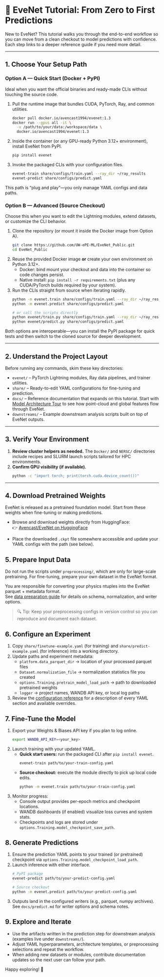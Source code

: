# 📘 EveNet Tutorial: From Zero to First Predictions

New to EveNet? This tutorial walks you through the end-to-end workflow so you can move from a clean checkout to model predictions with confidence. Each step links to a deeper reference guide if you need more detail.

---

## 1. Choose Your Setup Path

### Option A — Quick Start (Docker + PyPI)

Ideal when you want the official binaries and ready-made CLIs without touching the source code.

1. Pull the runtime image that bundles CUDA, PyTorch, Ray, and common utilities.
   ```bash
   docker pull docker.io/avencast1994/evenet:1.3
   docker run --gpus all -it \
     -v /path/to/your/data:/workspace/data \
     docker.io/avencast1994/evenet:1.3
   ```
2. Inside the container (or any GPU-ready Python 3.12+ environment), install EveNet from PyPI.
   ```bash
   pip install evenet
   ```
3. Invoke the packaged CLIs with your configuration files.
   ```bash
   evenet-train share/configs/train.yaml --ray_dir ~/ray_results
   evenet-predict share/configs/predict.yaml
   ```

This path is “plug and play”—you only manage YAML configs and data paths.

### Option B — Advanced (Source Checkout)

Choose this when you want to edit the Lightning modules, extend datasets, or customize the CLI behavior.

1. Clone the repository (or mount it inside the Docker image from Option A).
   ```bash
   git clone https://github.com/UW-ePE-ML/EveNet_Public.git
   cd EveNet_Public
   ```
2. Reuse the provided Docker image **or** create your own environment on Python 3.12+.
   - Docker: bind mount your checkout and data into the container so code changes persist.
   - Native install: `pip install -r requirements.txt` (plus any CUDA/PyTorch builds required by your system).
3. Run the CLIs straight from source when iterating rapidly.
   ```bash
   python -m evenet.train share/configs/train.yaml --ray_dir ~/ray_results
   python -m evenet.predict share/configs/predict.yaml

   # or call the scripts directly
   python evenet/train.py share/configs/train.yaml --ray_dir ~/ray_results
   python evenet/predict.py share/configs/predict.yaml
   ```

Both options are interoperable—you can install the PyPI package for quick tests and then switch to the cloned source for deeper development.

---

## 2. Understand the Project Layout

Before running any commands, skim these key directories:

- `evenet/` – PyTorch Lightning modules, Ray data pipelines, and trainer utilities.
- `share/` – Ready-to-edit YAML configurations for fine-tuning and prediction.
- `docs/` – Reference documentation that expands on this tutorial. Start with [Model Architecture Tour](model_architecture.md) to see how point-cloud and global features flow through EveNet.
- `downstreams/` – Example downstream analysis scripts built on top of EveNet outputs.

---

## 3. Verify Your Environment

1. **Review cluster helpers as needed.** The `Docker/` and `NERSC/` directories include recipes and SLURM launch scripts tailored for HPC environments.
2. **Confirm GPU visibility (if available).**
   ```bash
   python -c "import torch; print(torch.cuda.device_count())"
   ```

---

## 4. Download Pretrained Weights

EveNet is released as a pretrained foundation model. Start from these weights when fine-tuning or making predictions.

- Browse and download weights directly from HuggingFace:  
  👉 [Avencast/EveNet on HuggingFace](https://huggingface.co/Avencast/EveNet/tree/main)

- Place the downloaded `.ckpt` file somewhere accessible and update your YAML configs with the path (see below).


## 5. Prepare Input Data

Do not run the scripts under `preprocessing/`, which are only for large-scale pretraining. For fine-tuning, prepare your own dataset in the EveNet format.

You are responsible for converting your physics ntuples into the EveNet parquet + metadata format.  
See [data preparation guide](data_preparation.md) for details on schema, normalization, and writer options.  

> 🔍 Tip: Keep your preprocessing configs in version control so you can reproduce and document each dataset.


## 6. Configure an Experiment

1. Copy `share/finetune-example.yaml` (for training) and `share/predict-example.yaml` (for inference) into a working directory.
2. Update paths and experiment metadata:
   - `platform.data_parquet_dir` → location of your processed parquet files
   - `Dataset.normalization_file` → normalization statistics file you created
   - `options.Training.pretrain_model_load_path` → path to downloaded pretrained weights
   - `logger` → project names, WANDB API key, or local log paths
3. Review the [configuration reference](configuration.md) for a description of every YAML section and available overrides.


## 7. Fine-Tune the Model

1. Export your Weights & Biases API key if you plan to log online.
   ```bash
   export WANDB_API_KEY=<your_key>
   ```
2. Launch training with your updated YAML.
   - **Quick start users:** run the packaged CLI after `pip install evenet`.
     ```bash
     evenet-train path/to/your-train-config.yaml
     ```
   - **Source checkout:** execute the module directly to pick up local code edits.
     ```bash
     python -m evenet.train path/to/your-train-config.yaml
     ```
3. Monitor progress:
   - Console output provides per-epoch metrics and checkpoint locations.
   - WANDB dashboards (if enabled) visualize loss curves and system stats.
   - Checkpoints and logs are stored under `options.Training.model_checkpoint_save_path`.


## 8. Generate Predictions

1. Ensure the prediction YAML points to your trained (or pretrained) checkpoint via `options.Training.model_checkpoint_load_path`.
2. Launch inference with either interface.
   ```bash
   # PyPI package
   evenet-predict path/to/your-predict-config.yaml

   # Source checkout
   python -m evenet.predict path/to/your-predict-config.yaml
   ```
3. Outputs land in the configured writers (e.g., parquet, numpy archives). See `docs/predict.md` for writer options and schema notes.


## 9. Explore and Iterate

- Use the artifacts written in the prediction step for downstream analysis (examples live under `downstreams/`).
- Adjust YAML hyperparameters, architecture templates, or preprocessing selections and repeat the workflow.
- When adding new datasets or modules, contribute documentation updates so the next user can follow your path.

Happy exploring! 🚀

